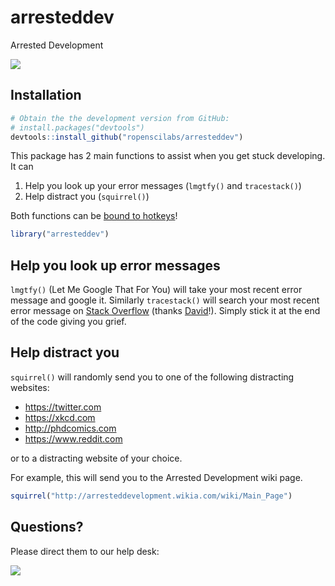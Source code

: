 
<!-- README.md is generated from README.Rmd. Please edit that file -->
arresteddev
===========

Arrested Development

![](http://bukk.it/wow.gif)

Installation
------------

``` r
# Obtain the the development version from GitHub:
# install.packages("devtools")
devtools::install_github("ropenscilabs/arresteddev")
```

This package has 2 main functions to assist when you get stuck developing. It can

1.  Help you look up your error messages (`lmgtfy()` and `tracestack()`)
2.  Help distract you (`squirrel()`)

Both functions can be [bound to hotkeys](https://rstudio.github.io/rstudioaddins/#keyboard-shorcuts)!

``` r
library("arresteddev")
```

Help you look up error messages
-------------------------------

`lmgtfy()` (Let Me Google That For You) will take your most recent error message and google it. Similarly `tracestack()` will search your most recent error message on [Stack Overflow](https://stackoverflow.com) (thanks [David](%22https://twitter.com/drob)!). Simply stick it at the end of the code giving you grief.

Help distract you
-----------------

`squirrel()` will randomly send you to one of the following distracting websites:
- <https://twitter.com>
- <https://xkcd.com>
- <http://phdcomics.com>
- <https://www.reddit.com>

or to a distracting website of your choice.

For example, this will send you to the Arrested Development wiki page.

``` r
squirrel("http://arresteddevelopment.wikia.com/wiki/Main_Page")
```
Questions?
------------
Please direct them to our help desk:

![](https://media2.giphy.com/media/B1w90BqTbhuKs/giphy.gif)


